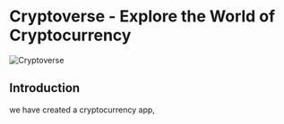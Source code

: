 # Cryptoverse - Explore the World of Cryptocurrency

![Cryptoverse](https://i.ibb.co/8gh5Jc8/image.png)



## Introduction


we have created a cryptocurrency app,

